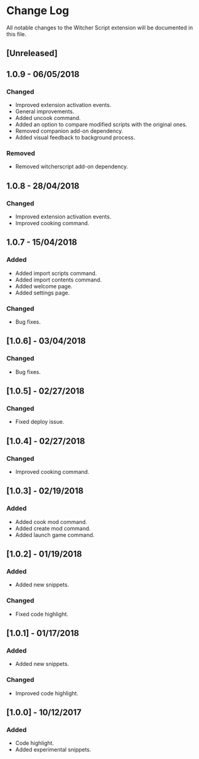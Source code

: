 # Change Log
All notable changes to the Witcher Script extension will be documented in this file.

## [Unreleased]

## 1.0.9 - 06/05/2018
### Changed
- Improved extension activation events.
- General improvements.
- Added uncook command.
- Added an option to compare modified scripts with the original ones.
- Removed companion add-on dependency.
- Added visual feedback to background process.

### Removed
- Removed witcherscript add-on dependency.

## 1.0.8 - 28/04/2018
### Changed
- Improved extension activation events.
- Improved cooking command.

## 1.0.7 - 15/04/2018
### Added
- Added import scripts command.
- Added import contents command.
- Added welcome page.
- Added settings page.

### Changed
- Bug fixes.

## [1.0.6] - 03/04/2018
### Changed
- Bug fixes.

## [1.0.5] - 02/27/2018
### Changed
- Fixed deploy issue.

## [1.0.4] - 02/27/2018
### Changed
- Improved cooking command.

## [1.0.3] - 02/19/2018
### Added
- Added cook mod command.
- Added create mod command.
- Added launch game command.

## [1.0.2] - 01/19/2018
### Added
- Added new snippets.

### Changed
- Fixed code highlight.

## [1.0.1] - 01/17/2018
### Added
- Added new snippets.

### Changed
- Improved code highlight.

## [1.0.0] - 10/12/2017
### Added
- Code highlight.
- Added experimental snippets.